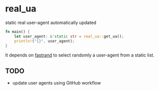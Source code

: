 # real_ua

static real user-agent automatically updated

```rust
fn main() {
    let user_agent: &'static str = real_ua::get_ua();
    println!("{}", user_agent);
}
```

It depends on [fastrand](https://github.com/smol-rs/fastrand) to select randomly a user-agent from a static list.

## TODO

* update user agents using GitHub workflow
